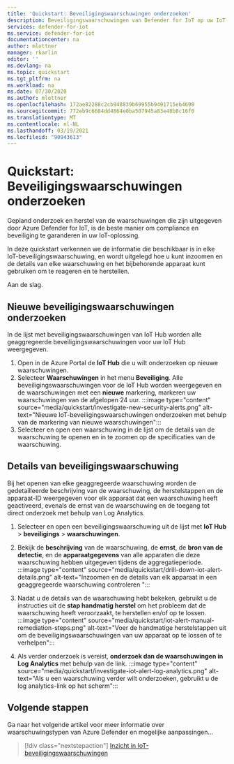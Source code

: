 ```yaml
---
title: 'Quickstart: Beveiligingswaarschuwingen onderzoeken'
description: Beveiligingswaarschuwingen van Defender for IoT op uw IoT-apparaten leren kennen, erop inzoomen en onderzoeken.
services: defender-for-iot
ms.service: defender-for-iot
documentationcenter: na
author: mlottner
manager: rkarlin
editor: ''
ms.devlang: na
ms.topic: quickstart
ms.tgt_pltfrm: na
ms.workload: na
ms.date: 07/30/2020
ms.author: mlottner
ms.openlocfilehash: 172ae82288c2cb948839b69955b9491715eb4690
ms.sourcegitcommit: 772eb9c6684dd4864e0ba507945a83e48b8c16f0
ms.translationtype: MT
ms.contentlocale: nl-NL
ms.lasthandoff: 03/19/2021
ms.locfileid: "90943613"
---
```

# <a name="quickstart-investigate-security-alerts"></a>Quickstart: Beveiligingswaarschuwingen onderzoeken

Gepland onderzoek en herstel van de waarschuwingen die zijn uitgegeven door Azure Defender for IoT, is de beste manier om compliance en beveiliging te garanderen in uw IoT-oplossing.

In deze quickstart verkennen we de informatie die beschikbaar is in elke IoT-beveiligingswaarschuwing, en wordt uitgelegd hoe u kunt inzoomen en de details van elke waarschuwing en het bijbehorende apparaat kunt gebruiken om te reageren en te herstellen. 

Aan de slag. 


## <a name="investigate-new-security-alerts"></a>Nieuwe beveiligingswaarschuwingen onderzoeken

In de lijst met beveiligingswaarschuwingen van IoT Hub worden alle geaggregeerde beveiligingswaarschuwingen voor uw IoT Hub weergegeven. 

1. Open in de Azure Portal de **IoT Hub** die u wilt onderzoeken op nieuwe waarschuwingen.
1. Selecteer **Waarschuwingen** in het menu **Beveiliging**. Alle beveiligingswaarschuwingen voor de IoT Hub worden weergegeven en de waarschuwingen met een **nieuwe** markering, markeren uw waarschuwingen van de afgelopen 24 uur.
:::image type="content" source="media/quickstart/investigate-new-security-alerts.png" alt-text="Nieuwe IoT-beveiligingswaarschuwingen onderzoeken met behulp van de markering van nieuwe waarschuwingen":::
1. Selecteer en open een waarschuwing in de lijst om de details van de waarschuwing te openen en in te zoomen op de specificaties van de waarschuwing. 

## <a name="security-alert-details"></a>Details van beveiligingswaarschuwing

Bij het openen van elke geaggregeerde waarschuwing worden de gedetailleerde beschrijving van de waarschuwing, de herstelstappen en de apparaat-ID weergegeven voor elk apparaat dat een waarschuwing heeft geactiveerd, evenals de ernst van de waarschuwing en de toegang tot direct onderzoek met behulp van Log Analytics. 

1. Selecteer en open een beveiligingswaarschuwing uit de lijst met **IoT Hub** > **beveiligings** >  **waarschuwingen**. 
1. Bekijk de **beschrijving** van de waarschuwing, de **ernst**, de **bron van de detectie**, en de **apparaatgegevens** van alle apparaten die deze waarschuwing hebben uitgegeven tijdens de aggregatieperiode.
:::image type="content" source="media/quickstart/drill-down-iot-alert-details.png" alt-text="Inzoomen en de details van elk apparaat in een geaggregeerde waarschuwing controleren "::: 
1. Nadat u de details van de waarschuwing hebt bekeken, gebruikt u de instructies uit de **stap handmatig herstel** om het probleem dat de waarschuwing heeft veroorzaakt, te herstellen en/of op te lossen. 
:::image type="content" source="media/quickstart/iot-alert-manual-remediation-steps.png" alt-text="Voer de handmatige herstelstappen uit om de beveiligingswaarschuwingen van uw apparaat op te lossen of te verhelpen":::

1. Als verder onderzoek is vereist, **onderzoek dan de waarschuwingen in Log Analytics** met behulp van de link. 
:::image type="content" source="media/quickstart/investigate-iot-alert-log-analytics.png" alt-text="Als u een waarschuwing verder wilt onderzoeken, gebruikt u de log analytics-link op het scherm":::

## <a name="next-steps"></a>Volgende stappen

Ga naar het volgende artikel voor meer informatie over waarschuwingstypen van Azure Defender en mogelijke aanpassingen...

> [!div class="nextstepaction"]
> [Inzicht in IoT- beveiligingswaarschuwingen](concept-security-alerts.md)
